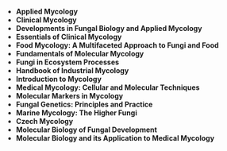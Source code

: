 <ul>
 <li><b><a target="_blank" href="https://github.com/manjunath5496/Mycology-Books/blob/master/yco(1).pdf" style="text-decoration:none;">Applied Mycology</a></b></li>
  
<li><b><a target="_blank" href="https://github.com/manjunath5496/Mycology-Books/blob/master/yco(2).pdf" style="text-decoration:none;">Clinical Mycology</a></b></li>  
  
<li><b><a target="_blank" href="https://github.com/manjunath5496/Mycology-Books/blob/master/yco(3).pdf" style="text-decoration:none;">Developments in Fungal Biology and Applied Mycology</a></b></li>
                               
 <li><b><a target="_blank" href="https://github.com/manjunath5496/Mycology-Books/blob/master/yco(4).pdf" style="text-decoration:none;">Essentials of Clinical Mycology</a></b></li>                              
<li><b><a target="_blank" href="https://github.com/manjunath5496/Mycology-Books/blob/master/yco(5).pdf" style="text-decoration:none;"> Food Mycology: A Multifaceted Approach to Fungi and Food </a></b></li>
 <li><b><a target="_blank" href="https://github.com/manjunath5496/Mycology-Books/blob/master/yco(6).pdf" style="text-decoration:none;">Fundamentals of Molecular Mycology </a></b></li>
                <li><b><a target="_blank" href="https://github.com/manjunath5496/Mycology-Books/blob/master/yco(7).pdf" style="text-decoration:none;">Fungi in Ecosystem Processes </a></b></li>                                
         <li><b><a target="_blank" href="https://github.com/manjunath5496/Mycology-Books/blob/master/yco(8).pdf" style="text-decoration:none;">Handbook of Industrial Mycology</a></b></li>                                 

<li><b><a target="_blank" href="https://github.com/manjunath5496/Mycology-Books/blob/master/yco(9).pdf" style="text-decoration:none;">Introduction to Mycology</a></b></li>

  <li><b><a target="_blank" href="https://github.com/manjunath5496/Mycology-Books/blob/master/yco(10).pdf" style="text-decoration:none;">Medical Mycology: Cellular and Molecular Techniques</a></b></li> 

<li><b><a target="_blank" href="https://github.com/manjunath5496/Mycology-Books/blob/master/yco(11).pdf" style="text-decoration:none;">Molecular Markers in Mycology</a></b></li>                          

<li><b><a target="_blank" href="https://github.com/manjunath5496/Mycology-Books/blob/master/yco(12).pdf" style="text-decoration:none;">Fungal Genetics: Principles and Practice</a></b></li>                                 

<li><b><a target="_blank" href="https://github.com/manjunath5496/Mycology-Books/blob/master/yco(13).pdf" style="text-decoration:none;">Marine Mycology: The Higher Fungi </a></b></li>

  <li><b><a target="_blank" href="https://github.com/manjunath5496/Mycology-Books/blob/master/yco(14).pdf" style="text-decoration:none;">Czech Mycology </a></b></li> 

<li><b><a target="_blank" href="https://github.com/manjunath5496/Mycology-Books/blob/master/yco(15).pdf" style="text-decoration:none;">Molecular Biology of Fungal Development</a></b></li>    

<li><b><a target="_blank" href="https://github.com/manjunath5496/Mycology-Books/blob/master/yco(16).pdf" style="text-decoration:none;">Molecular Biology and its Application to Medical Mycology</a></b></li>  

</ul>
